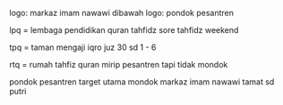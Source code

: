 logo: markaz imam nawawi
dibawah logo: pondok pesantren

lpq = lembaga pendidikan quran
	tahfidz sore
	tahfidz weekend
	
tpq = taman 
	mengaji iqro
	juz 30
	sd  1 - 6
	
rtq = rumah tahfiz quran
	mirip pesantren tapi tidak mondok
	
pondok pesantren
	target utama
	mondok
	markaz imam nawawi
	tamat sd
	putri

